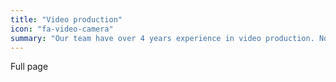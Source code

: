 ```yaml
---
title: "Video production"
icon: "fa-video-camera"
summary: "Our team have over 4 years experience in video production. Now we want to share our skills with you by offering professionally made videos."
---
```

Full page
